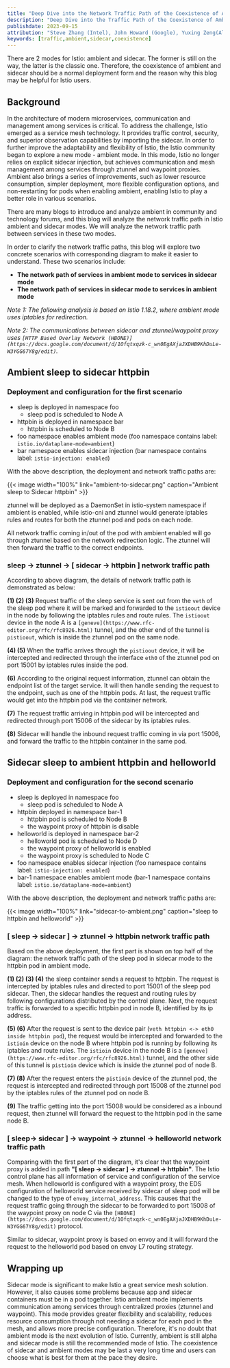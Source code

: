 ```yaml
---
title: "Deep Dive into the Network Traffic Path of the Coexistence of Ambient and Sidecar"
description: "Deep Dive into the Traffic Path of the Coexistence of Ambient and Sidecar."
publishdate: 2023-09-15
attribution: "Steve Zhang (Intel), John Howard (Google), Yuxing Zeng(Alibaba)"
keywords: [traffic,ambient,sidecar,coexistence]
---
```


There are 2 modes for Istio: ambient and sidecar. The former is still on the way, the latter is the classic one. Therefore, the coexistence of ambient and sidecar should be a normal deployment form and the reason why this blog may be helpful for Istio users.

## Background

In the architecture of modern microservices, communication and management among services is critical. To address the challenge, Istio emerged as a service mesh technology. It provides traffic control, security, and superior observation capabilities by importing the sidecar. In order to further improve the adaptability and flexibility of Istio, the Istio community began to explore a new mode - ambient mode. In this mode, Istio no longer relies on explicit sidecar injection, but achieves communication and mesh management among services through ztunnel and waypoint proxies. Ambient also brings a series of improvements, such as lower resource consumption, simpler deployment, more flexible configuration options, and non-restarting for pods when enabling ambient, enabling Istio to play a better role in various scenarios.

There are many blogs to introduce and analyze ambient in community and technology forums, and this blog will analyze the network traffic path in Istio ambient and sidecar modes. We will analyze the network traffic path between services in these two modes.

In order to clarify the network traffic paths, this blog will explore two concrete scenarios with corresponding diagram to make it easier to understand. These two scenarios include:

- **The network path of services in ambient mode to services in sidecar mode**
- **The network path of services in sidecar mode to services in ambient mode**

_Note 1: The following analysis is based on Istio 1.18.2, where ambient mode uses iptables for redirection._

_Note 2: The communications between sidecar and ztunnel/waypoint proxy uses `[HTTP Based Overlay Network (HBONE)](https://docs.google.com/document/d/1Ofqtxqzk-c_wn0EgAXjaJXDHB9KhDuLe-W3YGG67Y8g/edit)`._

## Ambient sleep to sidecar httpbin

### Deployment and configuration for the first scenario

- sleep is deployed in namespace foo
    - sleep pod is scheduled to Node A
- httpbin is deployed in namespace bar
    - httpbin is scheduled to Node B
- foo namespace enables ambient mode (foo namespace contains label: `istio.io/dataplane-mode=ambient`)
- bar namespace enables sidecar injection (bar namespace contains label: `istio-injection: enabled`)

With the above description, the deployment and network traffic paths are:

{{< image width="100%"
    link="ambient-to-sidecar.png"
    caption="Ambient sleep to Sidecar httpbin"
    >}}

ztunnel will be deployed as a DaemonSet in istio-system namespace if ambient is enabled, while istio-cni and ztunnel would generate iptables rules and routes for both the ztunnel pod and pods on each node.

All network traffic coming in/out of the pod with ambient enabled will go through ztunnel based on the network redirection logic. The ztunnel will then forward the traffic to the correct endpoints.

### sleep -> ztunnel -> [ sidecar -> httpbin ] network traffic path

According to above diagram, the details of network traffic path is demonstrated as below:

**(1) (2) (3)**  Request traffic of the sleep service is sent out from the `veth` of the sleep pod where it will be marked and forwarded to the `istioout` device in the node by following the iptables rules and route rules. The `istioout` device in the node A is a `[geneve](https://www.rfc-editor.org/rfc/rfc8926.html)` tunnel, and the other end of the tunnel is `pistioout`, which is inside the ztunnel pod on the same node.

**(4) (5)**  When the traffic arrives through the `pistioout` device, it will be intercepted and redirected through the interface `eth0` of the ztunnel pod on port 15001 by iptables rules inside the pod.

**(6)** According to the original request information, ztunnel can obtain the endpoint list of the target service.  It will then handle sending the request to the endpoint, such as one of the httpbin pods. At last, the request traffic would get into the httpbin pod via the container network.

**(7)**  The request traffic arriving in httpbin pod will be intercepted and redirected through port 15006 of the sidecar by its iptables rules.

**(8)**  Sidecar will handle the inbound request traffic coming in via port 15006, and forward the traffic to the httpbin container in the same pod.

## Sidecar sleep to ambient httpbin and helloworld

### Deployment and configuration for the second scenario

- sleep is deployed in namespace foo
    - sleep pod is scheduled to Node A
- httpbin deployed in namespace bar-1
    - httpbin pod is scheduled to Node B
    - the waypoint proxy of httpbin is disable
- helloworld is deployed in namespace bar-2
    - helloworld pod is scheduled to Node D
    - the waypoint proxy of helloworld is enabled
    - the waypoint proxy is scheduled to Node C
- foo namespace enables sidecar injection (foo namespace contains label: `istio-injection: enabled`)
- bar-1 namespace enables ambient mode (bar-1 namespace contains label: `istio.io/dataplane-mode=ambient`)

With the above description, the deployment and network traffic paths are:

{{< image width="100%"
    link="sidecar-to-ambient.png"
    caption="sleep to httpbin and helloworld"
    >}}

### [ sleep -> sidecar ] -> ztunnel -> httpbin network traffic path

Based on the above deployment, the first part is shown on top half of the diagram: the network traffic path of the sleep pod in sidecar mode to the httpbin pod in ambient mode.

**(1) (2) (3) (4)** the sleep container sends a request to httpbin. The request is intercepted by iptables rules and directed to port 15001 of the sleep pod sidecar. Then, the sidecar handles the request and routing rules by following configurations distributed by the control plane. Next, the request traffic is forwarded to a specific httpbin pod in node B, identified by its ip address.

**(5) (6)**  After the request is sent to the device pair (`veth httpbin <-> eth0 inside httpbin pod`), the request would be intercepted and forwarded to the `istioin` device on the node B where httpbin pod is running by following its iptables and route rules. The `istioin` device in the node B is a `[geneve](https://www.rfc-editor.org/rfc/rfc8926.html)` tunnel, and the other side of this tunnel is `pistioin` device which is inside the ztunnel pod of node B.

**(7) (8)** After the request enters the `pistioin` device of the ztunnel pod, the request is intercepted and redirected through port 15008 of the ztunnel pod by the iptables rules of the ztunnel pod on node B.

**(9)** The traffic getting into the port 15008 would be considered as a inbound request, then ztunnel will forward the request to the httpbin pod in the same node B.

### [ sleep-> sidecar ] -> waypoint -> ztunnel -> helloworld network traffic path

Comparing with the first part of the diagram, it's clear that the waypoint proxy is added in path **"[ sleep -> sidecar ] -> ztunnel -> httpbin"**. The Istio control plane has all information of service and configuration of the service mesh. When helloworld is configured with a waypoint proxy, the EDS configuration of helloworld service received by sidecar of sleep pod will be changed to the type of `envoy_internal_address`. This causes that the request traffic going through the sidecar to be forwarded to port 15008 of the waypoint proxy on node C via the `[HBONE](https://docs.google.com/document/d/1Ofqtxqzk-c_wn0EgAXjaJXDHB9KhDuLe-W3YGG67Y8g/edit)` protocol.

Similar to sidecar, waypoint proxy is based on envoy and it will forward the request to the helloworld pod based on envoy L7 routing strategy.

## Wrapping up

Sidecar mode is significant to make Istio a great service mesh solution. However, it also causes some problems because app and sidecar containers must be in a pod together. Istio ambient mode implements communication among services through centralized proxies (ztunnel and waypoint). This mode provides greater flexibility and scalability, reduces resource consumption through not needing a sidecar for each pod in the mesh, and allows more precise configuration. Therefore, it's no doubt that ambient mode is the next evolution of Istio. Currently, ambient is still alpha and sidecar mode is still the recommended mode of Istio. The coexistence of sidecar and ambient modes may be last a very long time and users can choose what is best for them at the pace they desire.
